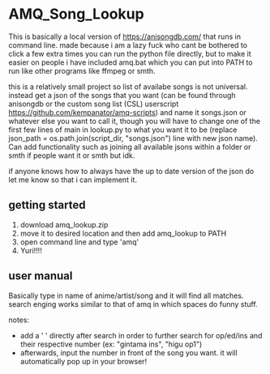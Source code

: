 # AMQ_Song_Lookup
This is basically a local version of https://anisongdb.com/ that runs in command line. 
made because i am a lazy fuck who cant be bothered to click a few extra times
you can run the python file directly, but to make it easier on people i have included amq.bat which you can put into PATH to run like other programs like ffmpeg or smth. 

this is a relatively small project so list of availabe songs is not universal. instead get a json of the songs that you want (can be found through anisongdb or the custom song list (CSL) userscript https://github.com/kempanator/amq-scripts) and name it songs.json or whatever else you want to call it, though you will have to change one of the first few lines of main in lookup.py to what you want it to be (replace json_path = os.path.join(script_dir, "songs.json") line with new json name). Can add functionality such as joining all available jsons within a folder or smth if people want it or smth but idk. 

if anyone knows how to always have the up to date version of the json do let me know so that i can implement it.

## getting started
1. download amq_lookup.zip
2. move it to desired location and then add amq_lookup to PATH
3. open command line and type 'amq'
4. Yuri!!!!

## user manual
Basically type in name of anime/artist/song and it will find all matches. search enging works similar to that of amq in which spaces do funny stuff.

notes:
- add a ' ' directly after search in order to further search for op/ed/ins and their respective number (ex: "gintama ins", "higu op1")
- afterwards, input the number in front of the song you want. it will automatically pop up in your browser!
